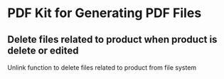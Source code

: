#  PDF Kit for Generating PDF Files

## Delete files related to product when product is delete or edited
Unlink function to delete files related to product from file system



